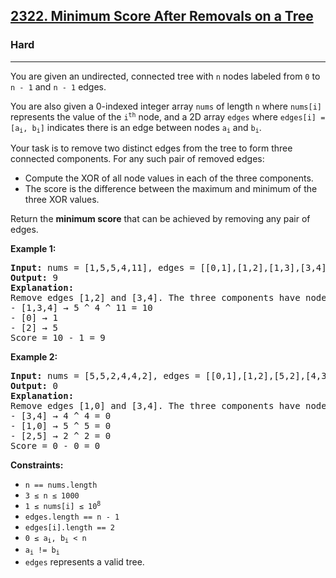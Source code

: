 <h2><a href="https://leetcode.com/problems/minimum-score-after-removals-on-a-tree/">2322. Minimum Score After Removals on a Tree</a></h2>
<h3>Hard</h3>
<hr>
<div>
<p>You are given an undirected, connected tree with <code>n</code> nodes labeled from <code>0</code> to <code>n - 1</code> and <code>n - 1</code> edges.</p>

<p>You are also given a 0-indexed integer array <code>nums</code> of length <code>n</code> where <code>nums[i]</code> represents the value of the <code>i<sup>th</sup></code> node, and a 2D array <code>edges</code> where <code>edges[i] = [a<sub>i</sub>, b<sub>i</sub>]</code> indicates there is an edge between nodes <code>a<sub>i</sub></code> and <code>b<sub>i</sub></code>.</p>

<p>Your task is to remove two distinct edges from the tree to form three connected components. For any such pair of removed edges:</p>
<ul>
  <li>Compute the XOR of all node values in each of the three components.</li>
  <li>The score is the difference between the maximum and minimum of the three XOR values.</li>
</ul>

<p>Return the <strong>minimum score</strong> that can be achieved by removing any pair of edges.</p>

<p><strong class="example">Example 1:</strong></p>
<pre><strong>Input:</strong> nums = [1,5,5,4,11], edges = [[0,1],[1,2],[1,3],[3,4]]
<strong>Output:</strong> 9
<strong>Explanation:</strong> 
Remove edges [1,2] and [3,4]. The three components have node values:
- [1,3,4] → 5 ^ 4 ^ 11 = 10
- [0] → 1
- [2] → 5
Score = 10 - 1 = 9
</pre>

<p><strong class="example">Example 2:</strong></p>
<pre><strong>Input:</strong> nums = [5,5,2,4,4,2], edges = [[0,1],[1,2],[5,2],[4,3],[1,3]]
<strong>Output:</strong> 0
<strong>Explanation:</strong> 
Remove edges [1,0] and [3,4]. The three components have node values:
- [3,4] → 4 ^ 4 = 0
- [1,0] → 5 ^ 5 = 0
- [2,5] → 2 ^ 2 = 0
Score = 0 - 0 = 0
</pre>

<p><strong>Constraints:</strong></p>
<ul>
  <li><code>n == nums.length</code></li>
  <li><code>3 &le; n &le; 1000</code></li>
  <li><code>1 &le; nums[i] &le; 10<sup>8</sup></code></li>
  <li><code>edges.length == n - 1</code></li>
  <li><code>edges[i].length == 2</code></li>
  <li><code>0 &le; a<sub>i</sub>, b<sub>i</sub> &lt; n</code></li>
  <li><code>a<sub>i</sub> != b<sub>i</sub></code></li>
  <li><code>edges</code> represents a valid tree.</li>
</ul>
</div>
